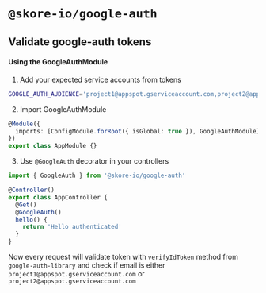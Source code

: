 # `@skore-io/google-auth`

## Validate google-auth tokens

#### Using the GoogleAuthModule

1. Add your expected service accounts from tokens

```sh
GOOGLE_AUTH_AUDIENCE='project1@appspot.gserviceaccount.com,project2@appspot.gserviceaccount.com'
```

2. Import GoogleAuthModule

```typescript
@Module({
  imports: [ConfigModule.forRoot({ isGlobal: true }), GoogleAuthModule],
})
export class AppModule {}
```

3. Use `@GoogleAuth` decorator in your controllers

```typescript
import { GoogleAuth } from '@skore-io/google-auth'

@Controller()
export class AppController {
  @Get()
  @GoogleAuth()
  hello() {
    return 'Hello authenticated'
  }
}
```

Now every request will validate token with `verifyIdToken` method from `google-auth-library`
and check if email is either `project1@appspot.gserviceaccount.com` or `project2@appspot.gserviceaccount.com`
